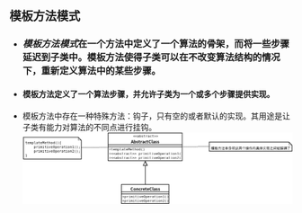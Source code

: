 ## 模板方法模式
- ### ***模板方法模式***在一个方法中定义了一个算法的骨架，而将一些步骤延迟到子类中。模板方法使得子类可以在不改变算法结构的情况下，重新定义算法中的某些步骤。
- #### 模板方法定义了一个算法步骤，并允许子类为一个或多个步骤提供实现。
- 模板方法中存在一种特殊方法：钩子，只有空的或者默认的实现。其用途是让子类有能力对算法的不同点进行挂钩。
    ![](模板方法模式-类图.png)


